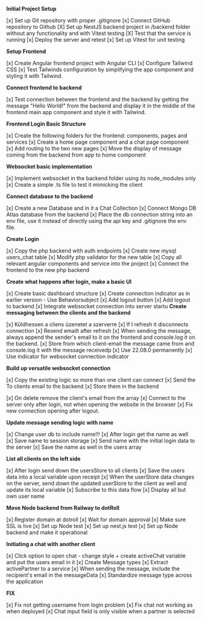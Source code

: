 **Initial Project Setup**

[x] Set up Git repository with proper .gitignore
[x] Connect GitHub repository to Github
[X] Set up NestJS backend project in /backend folder without any functionality and with Vitest testing
[X] Test that the service is running
[x] Deploy the server and retest
[x] Set up Vitest for unit testing

**Setup Frontend**

[x] Create Angular frontend project with Angular CLI
[x] Configure Tailwind CSS
[x] Test Tailwinds configuration by simplifying the app component and styling it with Tailwind.

**Connect frontend to backend**

[x] Test connection between the frontend and the backend by getting the message "Hello World!" from the backend and display it in the middle of the frontend main app component and style it with Tailwind.

**Frontend Login Basic Structure**

[x] Create the following folders for the frontend: components, pages and services
[x] Create a home page component and a chat page component
[x] Add routing to the two new pages
[x] Move the display of message coming from the backend from app to home component

**Websocket basic implementation**

[x] Implement websocket in the backend folder using its node_modules only
[x] Create a simple .ts file to test it mimicking the client

**Connect database to the backend**

[x] Create a new Database and in it a Chat Collection
[x] Connect Mongo DB Atlas database from the backend
[x] Place the db connection string into an env file, use it instead of directly using the api key and .gitignore the env file.

**Create Login**

[x] Copy the php backend with auth endpoints
[x] Create new mysql users_chat table
[x] Modify php validator for the new table
[x] Copy all relevant angular components and service into the project
[x] Connect the frontend to the new php backend

**Create what happens after login, make a basic UI**

[x] Create basic dashboard structure
[x] Create connection indicator as in earlier version - Use Behaviorsubject
[x] Add logout button
[x] Add logout to backend
[x] Integrate websocket connection into server startu
**Create messaging between the clients and the backend**

[x] Küldhessen a cliens üzenetet a szerverre
[x] If I refresh it disconnects connection
[x] Resend emailt after refresh
[x] When sending the message, always append the sender's email to it on the frontend and console.log it on the backend.
[x] Store from which client-email the message came from and console.log it with the message receivedp
[x] Use 22.08.0 permanently
[x] Use indicator for websocket connection indicator

**Build up versatile websocket connection**

[x] Copy the existing logic so more than one client can connect
[x] Send the To clients email to the backend
[x] Store them in the backend

[x] On delete remove the client's email from the array
[x] Connect to the server only after login, not when opening the website in the browser
[x] Fix new connection opening after logout.

**Update message sending logic with name**

[x] Change user db to include name!!!
[x] After login get the name as well
[x] Save name to session storage
[x] Send name with the initial login data to the server
[x] Save the name as well in the users array

**List all clients on the left side**

[x] After login send down the usersStore to all clients
[x] Save the users data into a local variable upon receipt
[x] When the userStore data changes on the server, send down the updated userStore  to the client as well and update its local variable
[x] Subscribe to this data flow
[x] Display all but own user name

**Move Node backend from Railway to dotRoll**

[x] Register domain at dotroll
[x] Wait for domain approval
[x] Make sure SSL is live
[x] Set up Node test
[x] Set up nest.js test
[x] Set up Node backend and make it operational

**Initiating a chat with another client**

[x] Click option to open chat - change style + create activeChat variable and put the users email in it
[x] Create Message types
[x] Extract activePartner to a service
[x] When sending the message, include the recipient's email in the messageData
[x] Standardize message type across the application

**FIX**

[x] Fix not getting username from login problem
[x] Fix chat not working as when deployed
[x] Chat input field is only visible when a partner is selected

